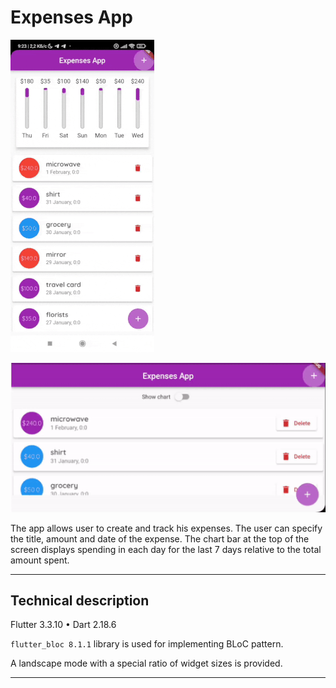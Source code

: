 # Expenses App

![app](app.gif)

![app](app_landscape_mode.gif)

The app allows user to create and track his expenses. 
The user can specify the title, amount and date of the expense.
The chart bar at the top of the screen displays spending in each day for the last 7 days relative to the total amount spent.
___
## Technical description

Flutter 3.3.10 • Dart 2.18.6

`flutter_bloc 8.1.1` library is used for implementing BLoC pattern.

A landscape mode with a special ratio of widget sizes is provided.
___
 





